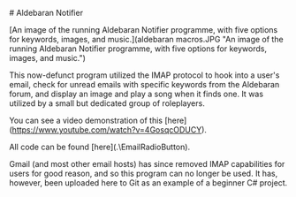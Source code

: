 \# Aldebaran Notifier



\[An image of the running Aldebaran Notifier programme, with five options for keywords, images, and music.](aldebaran macros.JPG "An image of the running Aldebaran Notifier programme, with five options for keywords, images, and music.")



This now-defunct program utilized the IMAP protocol to hook into a user's email, check for unread emails with specific keywords from the Aldebaran forum, and display an image and play a song when it finds one. It was utilized by a small but dedicated group of roleplayers.



You can see a video demonstration of this \[here](https://www.youtube.com/watch?v=4GosqcODUCY).



All code can be found \[here](.\\EmailRadioButton).



Gmail (and most other email hosts) has since removed IMAP capabilities for users for good reason, and so this program can no longer be used. It has, however, been uploaded here to Git as an example of a beginner C# project.




